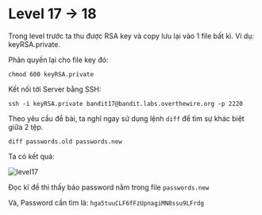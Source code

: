 # Level 17 -> 18

Trong level trước ta thu được RSA key và copy lưu lại vào 1 file bất kì. Ví dụ: keyRSA.private.

Phân quyền lại cho file key đó:

``chmod 600 keyRSA.private``

Kết nối tới Server bằng SSH: 

```ssh -i keyRSA.private bandit17@bandit.labs.overthewire.org -p 2220```

Theo yêu cầu đề bài, ta nghĩ ngay sử dụng lệnh ``diff`` để tìm sự khác biệt giữa 2 tệp.

```diff passwords.old passwords.new```

Ta có kết quả:

![level17](/image/level17.png)

Đọc kĩ đề thì thấy bảo password nằm trong file ``passwords.new``

Và, Password cần tìm là: ```hga5tuuCLF6fFzUpnagiMN8ssu9LFrdg```